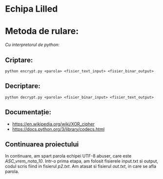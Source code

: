 # Echipa Lilled
# Metoda de rulare:
*Cu interpretorul de python:*
## Criptare:
```
python encrypt.py <parola> <fisier_text_input> <fisier_binar_output>
```
## Decriptare:
```
python decrypt.py <parola> <fisier_binar_input> <fisier_text_output>
```
## Documentație:
- https://en.wikipedia.org/wiki/XOR_cipher 
- https://docs.python.org/3/library/codecs.html

## Continuarea proiectului

In continuare, am spart parola echipei UTF-8 abuser, care este *ASC_vrem_nota_10*.
Intr-o prima etapa, am folosit fisierele input.txt si output, codul scris fiind in fisierul *p2.txt*. Am atasat si fisierul *out.txt*, in care se afla parola.
